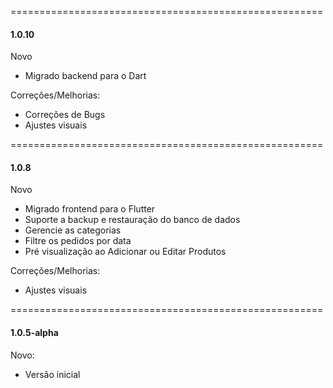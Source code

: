 ======================================================
#### 1.0.10

Novo
- Migrado backend para o Dart

Correções/Melhorias:
- Correções de Bugs
- Ajustes visuais

======================================================
#### 1.0.8

Novo
- Migrado frontend para o Flutter
- Suporte a backup e restauração do banco de dados
- Gerencie as categorias
- Filtre os pedidos por data
- Pré visualização ao Adicionar ou Editar Produtos

Correções/Melhorias:
- Ajustes visuais

======================================================
#### 1.0.5-alpha

Novo:
- Versão inicial

